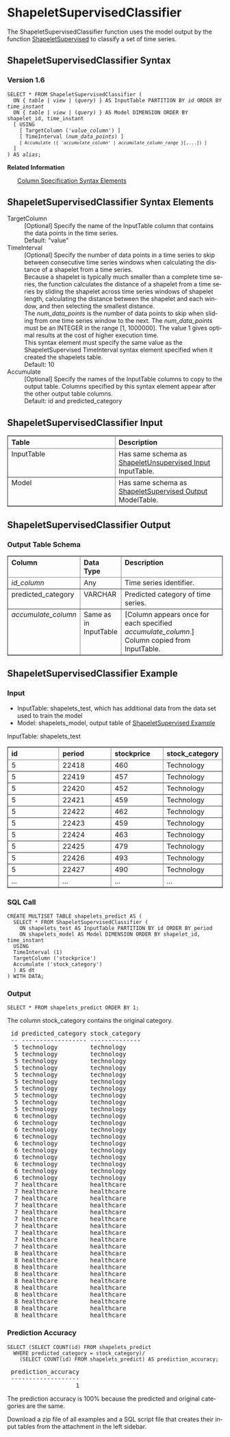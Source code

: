 <html><head></head><body><div class="nested0" aria-labelledby="ariaid-title1" topicindex="1" topicid="fzc1506627602124" id="fzc1506627602124"><h1 class="title topictitle1" id="ariaid-title1">ShapeletSupervisedClassifier</h1><div class="body conbody">
<p class="p">The ShapeletSupervisedClassifier function uses the model output by the function <a href="uya1550499792953.md#awl1506626097450">ShapeletSupervised</a> to classify a set of time series.</p></div><div class="topic reference nested1" aria-labelledby="ariaid-title2" topicindex="2" topicid="oqj1506627681696" xml:lang="en-us" lang="en-us" id="oqj1506627681696">
<h2 class="title topictitle2" id="ariaid-title2">ShapeletSupervisedClassifier Syntax</h2><div class="body refbody"><div class="section" id="oqj1506627681696__section_N1000E_N1000C_N10001">
<h3 class="title sectiontitle">Version <span>1.6</span></h3><pre class="pre codeblock" xml:space="preserve"><code>SELECT * FROM ShapeletSupervisedClassifier (
  <span>ON { <var class="keyword varname">table</var> | <var class="keyword varname">view</var> | (<var class="keyword varname">query</var>) }</span> AS InputTable PARTITION BY <var class="keyword varname">id</var> ORDER BY <var class="keyword varname">time_instant</var> 
  <span>ON { <var class="keyword varname">table</var> | <var class="keyword varname">view</var> | (<var class="keyword varname">query</var>) }</span> AS Model DIMENSION ORDER BY shapelet_id, time_instant
  [ USING
    [ TargetColumn ('<var class="keyword varname">value_column</var>') ]
    [ TimeInterval (<var class="keyword varname">num_data_points</var>) ]
    <code class="ph codeph">[ Accumulate ({ '<var class="keyword varname">accumulate_column</var>' | <var class="keyword varname">accumulate_column_range</var> }[,...]) ]</code>
  ]
) AS <var class="keyword varname">alias</var>;</code></pre></div></div><div class="related-links"><div class="linklistheader"><p></p><b>Related Information</b></div>
<ul class="linklist linklist relinfo"><div class="linklistmember"><a href="ndv1557782188375.md">Column Specification Syntax Elements</a></div></ul></div></div><div class="topic reference nested1" aria-labelledby="ariaid-title3" topicindex="3" topicid="vqn1506627751855" xml:lang="en-us" lang="en-us" id="vqn1506627751855">
<h2 class="title topictitle2" id="ariaid-title3">ShapeletSupervisedClassifier Syntax Elements</h2><div class="body refbody"><div class="section" id="vqn1506627751855__section_N10011_N1000E_N10001"><dl class="dl parml"><dt class="dt pt dlterm">TargetColumn</dt><dd class="dd pd">[Optional] Specify the name of the InputTable column that contains the data points in the time series.</dd><dd class="dd pd ddexpand">Default: "value"</dd><dt class="dt pt dlterm">TimeInterval</dt><dd class="dd pd">[Optional] Specify the number of data points in a time series to skip between consecutive time series windows when calculating the distance of a shapelet from a time series.</dd><dd class="dd pd ddexpand">Because a shapelet is typically much smaller than a complete time series, the function calculates the distance of a shapelet from a time series by sliding the shapelet across time series windows of shapelet length, calculating the distance between the shapelet and each window, and then selecting the smallest distance.</dd><dd class="dd pd ddexpand">The <var class="keyword varname">num_data_points</var> is the number of data points to skip when sliding from one time series window to the next. The <var class="keyword varname">num_data_points</var> must be an INTEGER in the range [1, 1000000]. The value 1 gives optimal results at the cost of higher execution time.</dd><dd class="dd pd ddexpand">This syntax element must specify the same value as the ShapeletSupervised TimeInterval syntax element specified when it created the shapelets table.</dd><dd class="dd pd ddexpand">Default: 10</dd><dt class="dt pt dlterm">Accumulate</dt><dd class="dd pd">[Optional] Specify the names of the InputTable columns to copy to the output table. Columns specified by this syntax element appear after the other output table columns.</dd><dd class="dd pd ddexpand">Default: id and predicted_category</dd></dl></div></div></div><div class="topic reference nested1" aria-labelledby="ariaid-title4" topicindex="4" topicid="qck1506627821241" xml:lang="en-us" lang="en-us" id="qck1506627821241">
<h2 class="title topictitle2" id="ariaid-title4">ShapeletSupervisedClassifier Input</h2><div class="body refbody"><div class="section" id="qck1506627821241__section_N1000E_N1000C_N10001"><div class="tablenoborder"><table cellpadding="4" cellspacing="0" summary="" id="qck1506627821241__table_if3_kys_wcb" class="table" frame="border" border="1" rules="all"><div class="caption"></div><colgroup span="1"><col style="width:50%" span="1"></col><col style="width:50%" span="1"></col></colgroup><thead class="thead" style="text-align:left;"><tr class="row"><th class="entry cellrowborder" style="vertical-align:top;" id="d217859e203" rowspan="1" colspan="1">Table</th><th class="entry cellrowborder" style="vertical-align:top;" id="d217859e205" rowspan="1" colspan="1">Description</th></tr></thead><tbody class="tbody"><tr class="row"><td class="entry cellrowborder" style="vertical-align:top;" headers="d217859e203" rowspan="1" colspan="1">InputTable</td><td class="entry cellrowborder" style="vertical-align:top;" headers="d217859e205" rowspan="1" colspan="1">Has same schema as <a href="epp1550499866121.md#lmh1506624659848">ShapeletUnsupervised Input</a> InputTable.</td></tr><tr class="row"><td class="entry cellrowborder" style="vertical-align:top;" headers="d217859e203" rowspan="1" colspan="1">Model</td><td class="entry cellrowborder" style="vertical-align:top;" headers="d217859e205" rowspan="1" colspan="1">Has same schema as <a href="uya1550499792953.md#asz1506626524684">ShapeletSupervised Output</a> ModelTable.</td></tr></tbody></table></div></div></div></div><div class="topic reference nested1" aria-labelledby="ariaid-title5" topicindex="5" topicid="yvu1506627879544" xml:lang="en-us" lang="en-us" id="yvu1506627879544">
<h2 class="title topictitle2" id="ariaid-title5">ShapeletSupervisedClassifier Output</h2><div class="body refbody"><div class="section" id="yvu1506627879544__section_d4w_5xs_wcb">
<h3 class="title sectiontitle">Output Table Schema</h3><div class="tablenoborder"><table cellpadding="4" cellspacing="0" summary="" id="yvu1506627879544__table_N1000E_N1000C_N10001" class="table" frame="border" border="1" rules="all"><div class="caption"></div><colgroup span="1"><col style="width:20%" span="1"></col><col style="width:13.333333333333334%" span="1"></col><col style="width:66.66666666666666%" span="1"></col></colgroup><thead class="thead" style="text-align:left;"><tr class="row"><th class="entry nocellnorowborder" style="vertical-align:top;" id="d217859e245" rowspan="1" colspan="1">Column</th><th class="entry nocellnorowborder" style="vertical-align:top;" id="d217859e247" rowspan="1" colspan="1">Data Type</th><th class="entry cell-norowborder" style="vertical-align:top;" id="d217859e249" rowspan="1" colspan="1">Description</th></tr></thead><tbody class="tbody"><tr class="row"><td class="entry nocellnorowborder" style="vertical-align:top;" headers="d217859e245" rowspan="1" colspan="1"><var class="keyword varname">id_column</var></td><td class="entry nocellnorowborder" style="vertical-align:top;" headers="d217859e247" rowspan="1" colspan="1">Any</td><td class="entry cell-norowborder" style="vertical-align:top;" headers="d217859e249" rowspan="1" colspan="1">Time series identifier.</td></tr><tr class="row"><td class="entry nocellnorowborder" style="vertical-align:top;" headers="d217859e245" rowspan="1" colspan="1">predicted_category</td><td class="entry nocellnorowborder" style="vertical-align:top;" headers="d217859e247" rowspan="1" colspan="1">VARCHAR</td><td class="entry cell-norowborder" style="vertical-align:top;" headers="d217859e249" rowspan="1" colspan="1">Predicted category of time series.</td></tr><tr class="row"><td class="entry row-nocellborder" style="vertical-align:top;" headers="d217859e245" rowspan="1" colspan="1"><var class="keyword varname">accumulate_column</var></td><td class="entry row-nocellborder" style="vertical-align:top;" headers="d217859e247" rowspan="1" colspan="1">Same as in InputTable</td><td class="entry cellrowborder" style="vertical-align:top;" headers="d217859e249" rowspan="1" colspan="1">[Column appears once for each specified <var class="keyword varname">accumulate_column</var>.] Column copied from InputTable.</td></tr></tbody></table></div></div></div></div><div class="topic reference nested1" aria-labelledby="ariaid-title6" topicindex="6" topicid="azy1510767584539" xml:lang="en-us" lang="en-us" id="azy1510767584539">
<h2 class="title topictitle2" id="ariaid-title6">ShapeletSupervisedClassifier Example</h2><div class="body refbody"><div class="section" id="azy1510767584539__section_pnj_jkj_mdb">
<h3 class="title sectiontitle">Input</h3>
<ul class="ul" id="azy1510767584539__ul_fld_4kj_mdb">
<li class="li">InputTable: shapelets_test, which has additional data from the data set used to train the model</li>
<li class="li">Model: shapelets_model, output table of <a href="uya1550499792953.md#pwu1510767467465">ShapeletSupervised Example</a></li></ul><div class="tablenoborder"><table cellpadding="4" cellspacing="0" summary="" id="azy1510767584539__table_zzy_wkj_mdb" class="table" frame="border" border="1" rules="all"><div class="caption"><span>InputTable: shapelets_test</span></div><colgroup span="1"><col style="width:25%" span="1"></col><col style="width:25%" span="1"></col><col style="width:25%" span="1"></col><col style="width:25%" span="1"></col></colgroup><thead class="thead" style="text-align:left;"><tr class="row"><th class="entry cellrowborder" style="vertical-align:top;" id="d217859e325" rowspan="1" colspan="1">id</th><th class="entry cellrowborder" style="vertical-align:top;" id="d217859e327" rowspan="1" colspan="1">period</th><th class="entry cellrowborder" style="vertical-align:top;" id="d217859e329" rowspan="1" colspan="1">stockprice</th><th class="entry cellrowborder" style="vertical-align:top;" id="d217859e331" rowspan="1" colspan="1">stock_category</th></tr></thead><tbody class="tbody"><tr class="row"><td class="entry cellrowborder" style="vertical-align:top;" headers="d217859e325" rowspan="1" colspan="1">5</td><td class="entry cellrowborder" style="vertical-align:top;" headers="d217859e327" rowspan="1" colspan="1">22418</td><td class="entry cellrowborder" style="vertical-align:top;" headers="d217859e329" rowspan="1" colspan="1">460</td><td class="entry cellrowborder" style="vertical-align:top;" headers="d217859e331" rowspan="1" colspan="1">Technology</td></tr><tr class="row"><td class="entry cellrowborder" style="vertical-align:top;" headers="d217859e325" rowspan="1" colspan="1">5</td><td class="entry cellrowborder" style="vertical-align:top;" headers="d217859e327" rowspan="1" colspan="1">22419</td><td class="entry cellrowborder" style="vertical-align:top;" headers="d217859e329" rowspan="1" colspan="1">457</td><td class="entry cellrowborder" style="vertical-align:top;" headers="d217859e331" rowspan="1" colspan="1">Technology</td></tr><tr class="row"><td class="entry cellrowborder" style="vertical-align:top;" headers="d217859e325" rowspan="1" colspan="1">5</td><td class="entry cellrowborder" style="vertical-align:top;" headers="d217859e327" rowspan="1" colspan="1">22420</td><td class="entry cellrowborder" style="vertical-align:top;" headers="d217859e329" rowspan="1" colspan="1">452</td><td class="entry cellrowborder" style="vertical-align:top;" headers="d217859e331" rowspan="1" colspan="1">Technology</td></tr><tr class="row"><td class="entry cellrowborder" style="vertical-align:top;" headers="d217859e325" rowspan="1" colspan="1">5</td><td class="entry cellrowborder" style="vertical-align:top;" headers="d217859e327" rowspan="1" colspan="1">22421</td><td class="entry cellrowborder" style="vertical-align:top;" headers="d217859e329" rowspan="1" colspan="1">459</td><td class="entry cellrowborder" style="vertical-align:top;" headers="d217859e331" rowspan="1" colspan="1">Technology</td></tr><tr class="row"><td class="entry cellrowborder" style="vertical-align:top;" headers="d217859e325" rowspan="1" colspan="1">5</td><td class="entry cellrowborder" style="vertical-align:top;" headers="d217859e327" rowspan="1" colspan="1">22422</td><td class="entry cellrowborder" style="vertical-align:top;" headers="d217859e329" rowspan="1" colspan="1">462</td><td class="entry cellrowborder" style="vertical-align:top;" headers="d217859e331" rowspan="1" colspan="1">Technology</td></tr><tr class="row"><td class="entry cellrowborder" style="vertical-align:top;" headers="d217859e325" rowspan="1" colspan="1">5</td><td class="entry cellrowborder" style="vertical-align:top;" headers="d217859e327" rowspan="1" colspan="1">22423</td><td class="entry cellrowborder" style="vertical-align:top;" headers="d217859e329" rowspan="1" colspan="1">459</td><td class="entry cellrowborder" style="vertical-align:top;" headers="d217859e331" rowspan="1" colspan="1">Technology</td></tr><tr class="row"><td class="entry cellrowborder" style="vertical-align:top;" headers="d217859e325" rowspan="1" colspan="1">5</td><td class="entry cellrowborder" style="vertical-align:top;" headers="d217859e327" rowspan="1" colspan="1">22424</td><td class="entry cellrowborder" style="vertical-align:top;" headers="d217859e329" rowspan="1" colspan="1">463</td><td class="entry cellrowborder" style="vertical-align:top;" headers="d217859e331" rowspan="1" colspan="1">Technology</td></tr><tr class="row"><td class="entry cellrowborder" style="vertical-align:top;" headers="d217859e325" rowspan="1" colspan="1">5</td><td class="entry cellrowborder" style="vertical-align:top;" headers="d217859e327" rowspan="1" colspan="1">22425</td><td class="entry cellrowborder" style="vertical-align:top;" headers="d217859e329" rowspan="1" colspan="1">479</td><td class="entry cellrowborder" style="vertical-align:top;" headers="d217859e331" rowspan="1" colspan="1">Technology</td></tr><tr class="row"><td class="entry cellrowborder" style="vertical-align:top;" headers="d217859e325" rowspan="1" colspan="1">5</td><td class="entry cellrowborder" style="vertical-align:top;" headers="d217859e327" rowspan="1" colspan="1">22426</td><td class="entry cellrowborder" style="vertical-align:top;" headers="d217859e329" rowspan="1" colspan="1">493</td><td class="entry cellrowborder" style="vertical-align:top;" headers="d217859e331" rowspan="1" colspan="1">Technology</td></tr><tr class="row"><td class="entry cellrowborder" style="vertical-align:top;" headers="d217859e325" rowspan="1" colspan="1">5</td><td class="entry cellrowborder" style="vertical-align:top;" headers="d217859e327" rowspan="1" colspan="1">22427</td><td class="entry cellrowborder" style="vertical-align:top;" headers="d217859e329" rowspan="1" colspan="1">490</td><td class="entry cellrowborder" style="vertical-align:top;" headers="d217859e331" rowspan="1" colspan="1">Technology</td></tr><tr class="row"><td class="entry cellrowborder" style="vertical-align:top;" headers="d217859e325" rowspan="1" colspan="1">...</td><td class="entry cellrowborder" style="vertical-align:top;" headers="d217859e327" rowspan="1" colspan="1">...</td><td class="entry cellrowborder" style="vertical-align:top;" headers="d217859e329" rowspan="1" colspan="1">...</td><td class="entry cellrowborder" style="vertical-align:top;" headers="d217859e331" rowspan="1" colspan="1">...</td></tr></tbody></table></div></div><div class="section" id="azy1510767584539__section_zss_jkj_mdb">
<h3 class="title sectiontitle">SQL Call</h3><pre class="pre codeblock" xml:space="preserve"><code>CREATE MULTISET TABLE shapelets_predict AS (
  SELECT * FROM ShapeletSupervisedClassifier (
    ON shapelets_test AS InputTable PARTITION BY id ORDER BY period
    ON shapelets_model AS Model DIMENSION ORDER BY shapelet_id, time_instant
  USING
  TimeInterval (1)
  TargetColumn ('stockprice')
  Accumulate ('stock_category')
  ) AS dt
) WITH DATA;</code></pre></div><div class="section" id="azy1510767584539__section_r3d_kkj_mdb">
<h3 class="title sectiontitle">Output</h3><pre class="pre codeblock" xml:space="preserve"><code>SELECT * FROM shapelets_predict ORDER BY 1;</code></pre>
<p class="p">The column stock_category contains the original category.</p><pre class="pre screen" xml:space="preserve"> id predicted_category stock_category 
 -- ------------------ -------------- 
  5 technology         technology    
  5 technology         technology    
  5 technology         technology    
  5 technology         technology    
  5 technology         technology    
  5 technology         technology    
  5 technology         technology    
  5 technology         technology    
  5 technology         technology    
  5 technology         technology    
  6 technology         technology    
  6 technology         technology    
  6 technology         technology    
  6 technology         technology    
  6 technology         technology    
  6 technology         technology    
  6 technology         technology    
  6 technology         technology    
  6 technology         technology    
  6 technology         technology    
  7 healthcare         healthcare    
  7 healthcare         healthcare    
  7 healthcare         healthcare    
  7 healthcare         healthcare    
  7 healthcare         healthcare    
  7 healthcare         healthcare    
  7 healthcare         healthcare    
  7 healthcare         healthcare    
  7 healthcare         healthcare    
  7 healthcare         healthcare    
  8 healthcare         healthcare    
  8 healthcare         healthcare    
  8 healthcare         healthcare    
  8 healthcare         healthcare    
  8 healthcare         healthcare    
  8 healthcare         healthcare    
  8 healthcare         healthcare    
  8 healthcare         healthcare    
  8 healthcare         healthcare    
  8 healthcare         healthcare</pre></div><div class="section" id="azy1510767584539__section_n5r_xlj_mdb">
<h3 class="title sectiontitle">Prediction Accuracy</h3><pre class="pre codeblock" xml:space="preserve"><code>SELECT (SELECT COUNT(id) FROM shapelets_predict
  WHERE predicted_category = stock_category)/
    (SELECT COUNT(id) FROM shapelets_predict) AS prediction_accuracy;</code></pre><pre class="pre screen" xml:space="preserve"> prediction_accuracy 
 ------------------- 
                   1</pre>
<p class="p">The prediction accuracy is 100% because the predicted and original categories are the same.</p>
<p class="p">Download a zip file of all examples and a SQL script file that creates their input tables from the attachment in the left sidebar.</p></div></div></div></div></body></html>
